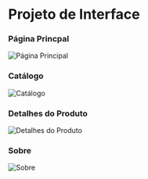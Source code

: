 # Projeto de Interface

### Página Princpal

![Página Principal](../docs/img/prototipagem/pagina_principal.jpg)

### Catálogo

![Catálogo](../docs/img/prototipagem/catalogo.jpg)

### Detalhes do Produto

![Detalhes do Produto](../docs/img/prototipagem/produto_detalhes.jpg)

### Sobre

![Sobre](../docs/img/prototipagem/sobre.jpg)
